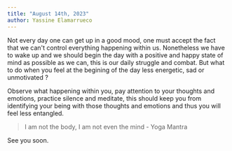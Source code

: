 ```yaml
---
title: "August 14th, 2023"
author: Yassine Elamarrueco
---
```


Not every day one can get up in a good mood, one must accept the fact that we can't control everything
happening within us. Nonetheless we have to wake up and we should begin the day with a positive and
happy state of mind as possible as we can, this is our daily struggle and combat. But what to do 
when you feel at the begining of the day less energetic, sad or unmotivated ?

Observe what happening within you, pay attention to your thoughts and emotions, practice silence and meditate, 
this should keep you from identifying your being with those thoughts and emotions and thus you will feel less entangled.

> I am not the body, I am not even the mind - Yoga Mantra

See you soon.

